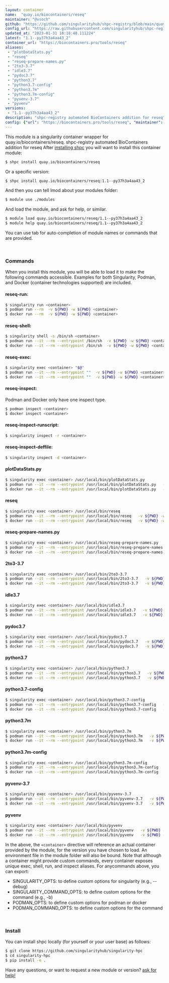 ```yaml
---
layout: container
name:  "quay.io/biocontainers/reseq"
maintainer: "@vsoch"
github: "https://github.com/singularityhub/shpc-registry/blob/main/quay.io/biocontainers/reseq/container.yaml"
config_url: "https://raw.githubusercontent.com/singularityhub/shpc-registry/main/quay.io/biocontainers/reseq/container.yaml"
updated_at: "2023-01-31 18:18:48.111224"
latest: "1.1--py37h3a4aa43_2"
container_url: "https://biocontainers.pro/tools/reseq"
aliases:
 - "plotDataStats.py"
 - "reseq"
 - "reseq-prepare-names.py"
 - "2to3-3.7"
 - "idle3.7"
 - "pydoc3.7"
 - "python3.7"
 - "python3.7-config"
 - "python3.7m"
 - "python3.7m-config"
 - "pyvenv-3.7"
 - "pyvenv"
versions:
 - "1.1--py37h3a4aa43_2"
description: "shpc-registry automated BioContainers addition for reseq"
config: {"url": "https://biocontainers.pro/tools/reseq", "maintainer": "@vsoch", "description": "shpc-registry automated BioContainers addition for reseq", "latest": {"1.1--py37h3a4aa43_2": "sha256:312c546111b31bcf8102850521306694b539350a3f744bdbacbcfa5edfe1c4e9"}, "tags": {"1.1--py37h3a4aa43_2": "sha256:312c546111b31bcf8102850521306694b539350a3f744bdbacbcfa5edfe1c4e9"}, "docker": "quay.io/biocontainers/reseq", "aliases": {"plotDataStats.py": "/usr/local/bin/plotDataStats.py", "reseq": "/usr/local/bin/reseq", "reseq-prepare-names.py": "/usr/local/bin/reseq-prepare-names.py", "2to3-3.7": "/usr/local/bin/2to3-3.7", "idle3.7": "/usr/local/bin/idle3.7", "pydoc3.7": "/usr/local/bin/pydoc3.7", "python3.7": "/usr/local/bin/python3.7", "python3.7-config": "/usr/local/bin/python3.7-config", "python3.7m": "/usr/local/bin/python3.7m", "python3.7m-config": "/usr/local/bin/python3.7m-config", "pyvenv-3.7": "/usr/local/bin/pyvenv-3.7", "pyvenv": "/usr/local/bin/pyvenv"}}
---
```


This module is a singularity container wrapper for quay.io/biocontainers/reseq.
shpc-registry automated BioContainers addition for reseq
After [installing shpc](#install) you will want to install this container module:


```bash
$ shpc install quay.io/biocontainers/reseq
```

Or a specific version:

```bash
$ shpc install quay.io/biocontainers/reseq:1.1--py37h3a4aa43_2
```

And then you can tell lmod about your modules folder:

```bash
$ module use ./modules
```

And load the module, and ask for help, or similar.

```bash
$ module load quay.io/biocontainers/reseq/1.1--py37h3a4aa43_2
$ module help quay.io/biocontainers/reseq/1.1--py37h3a4aa43_2
```

You can use tab for auto-completion of module names or commands that are provided.

<br>

### Commands

When you install this module, you will be able to load it to make the following commands accessible.
Examples for both Singularity, Podman, and Docker (container technologies supported) are included.

#### reseq-run:

```bash
$ singularity run <container>
$ podman run --rm  -v ${PWD} -w ${PWD} <container>
$ docker run --rm  -v ${PWD} -w ${PWD} <container>
```

#### reseq-shell:

```bash
$ singularity shell -s /bin/sh <container>
$ podman run --it --rm --entrypoint /bin/sh  -v ${PWD} -w ${PWD} <container>
$ docker run --it --rm --entrypoint /bin/sh  -v ${PWD} -w ${PWD} <container>
```

#### reseq-exec:

```bash
$ singularity exec <container> "$@"
$ podman run --it --rm --entrypoint ""  -v ${PWD} -w ${PWD} <container> "$@"
$ docker run --it --rm --entrypoint ""  -v ${PWD} -w ${PWD} <container> "$@"
```

#### reseq-inspect:

Podman and Docker only have one inspect type.

```bash
$ podman inspect <container>
$ docker inspect <container>
```

#### reseq-inspect-runscript:

```bash
$ singularity inspect -r <container>
```

#### reseq-inspect-deffile:

```bash
$ singularity inspect -d <container>
```


#### plotDataStats.py

```bash
$ singularity exec <container> /usr/local/bin/plotDataStats.py
$ podman run --it --rm --entrypoint /usr/local/bin/plotDataStats.py   -v ${PWD} -w ${PWD} <container> -c " $@"
$ docker run --it --rm --entrypoint /usr/local/bin/plotDataStats.py   -v ${PWD} -w ${PWD} <container> -c " $@"
```


#### reseq

```bash
$ singularity exec <container> /usr/local/bin/reseq
$ podman run --it --rm --entrypoint /usr/local/bin/reseq   -v ${PWD} -w ${PWD} <container> -c " $@"
$ docker run --it --rm --entrypoint /usr/local/bin/reseq   -v ${PWD} -w ${PWD} <container> -c " $@"
```


#### reseq-prepare-names.py

```bash
$ singularity exec <container> /usr/local/bin/reseq-prepare-names.py
$ podman run --it --rm --entrypoint /usr/local/bin/reseq-prepare-names.py   -v ${PWD} -w ${PWD} <container> -c " $@"
$ docker run --it --rm --entrypoint /usr/local/bin/reseq-prepare-names.py   -v ${PWD} -w ${PWD} <container> -c " $@"
```


#### 2to3-3.7

```bash
$ singularity exec <container> /usr/local/bin/2to3-3.7
$ podman run --it --rm --entrypoint /usr/local/bin/2to3-3.7   -v ${PWD} -w ${PWD} <container> -c " $@"
$ docker run --it --rm --entrypoint /usr/local/bin/2to3-3.7   -v ${PWD} -w ${PWD} <container> -c " $@"
```


#### idle3.7

```bash
$ singularity exec <container> /usr/local/bin/idle3.7
$ podman run --it --rm --entrypoint /usr/local/bin/idle3.7   -v ${PWD} -w ${PWD} <container> -c " $@"
$ docker run --it --rm --entrypoint /usr/local/bin/idle3.7   -v ${PWD} -w ${PWD} <container> -c " $@"
```


#### pydoc3.7

```bash
$ singularity exec <container> /usr/local/bin/pydoc3.7
$ podman run --it --rm --entrypoint /usr/local/bin/pydoc3.7   -v ${PWD} -w ${PWD} <container> -c " $@"
$ docker run --it --rm --entrypoint /usr/local/bin/pydoc3.7   -v ${PWD} -w ${PWD} <container> -c " $@"
```


#### python3.7

```bash
$ singularity exec <container> /usr/local/bin/python3.7
$ podman run --it --rm --entrypoint /usr/local/bin/python3.7   -v ${PWD} -w ${PWD} <container> -c " $@"
$ docker run --it --rm --entrypoint /usr/local/bin/python3.7   -v ${PWD} -w ${PWD} <container> -c " $@"
```


#### python3.7-config

```bash
$ singularity exec <container> /usr/local/bin/python3.7-config
$ podman run --it --rm --entrypoint /usr/local/bin/python3.7-config   -v ${PWD} -w ${PWD} <container> -c " $@"
$ docker run --it --rm --entrypoint /usr/local/bin/python3.7-config   -v ${PWD} -w ${PWD} <container> -c " $@"
```


#### python3.7m

```bash
$ singularity exec <container> /usr/local/bin/python3.7m
$ podman run --it --rm --entrypoint /usr/local/bin/python3.7m   -v ${PWD} -w ${PWD} <container> -c " $@"
$ docker run --it --rm --entrypoint /usr/local/bin/python3.7m   -v ${PWD} -w ${PWD} <container> -c " $@"
```


#### python3.7m-config

```bash
$ singularity exec <container> /usr/local/bin/python3.7m-config
$ podman run --it --rm --entrypoint /usr/local/bin/python3.7m-config   -v ${PWD} -w ${PWD} <container> -c " $@"
$ docker run --it --rm --entrypoint /usr/local/bin/python3.7m-config   -v ${PWD} -w ${PWD} <container> -c " $@"
```


#### pyvenv-3.7

```bash
$ singularity exec <container> /usr/local/bin/pyvenv-3.7
$ podman run --it --rm --entrypoint /usr/local/bin/pyvenv-3.7   -v ${PWD} -w ${PWD} <container> -c " $@"
$ docker run --it --rm --entrypoint /usr/local/bin/pyvenv-3.7   -v ${PWD} -w ${PWD} <container> -c " $@"
```


#### pyvenv

```bash
$ singularity exec <container> /usr/local/bin/pyvenv
$ podman run --it --rm --entrypoint /usr/local/bin/pyvenv   -v ${PWD} -w ${PWD} <container> -c " $@"
$ docker run --it --rm --entrypoint /usr/local/bin/pyvenv   -v ${PWD} -w ${PWD} <container> -c " $@"
```



In the above, the `<container>` directive will reference an actual container provided
by the module, for the version you have chosen to load. An environment file in the
module folder will also be bound. Note that although a container
might provide custom commands, every container exposes unique exec, shell, run, and
inspect aliases. For anycommands above, you can export:

 - SINGULARITY_OPTS: to define custom options for singularity (e.g., --debug)
 - SINGULARITY_COMMAND_OPTS: to define custom options for the command (e.g., -b)
 - PODMAN_OPTS: to define custom options for podman or docker
 - PODMAN_COMMAND_OPTS: to define custom options for the command

<br>

### Install

You can install shpc locally (for yourself or your user base) as follows:

```bash
$ git clone https://github.com/singularityhub/singularity-hpc
$ cd singularity-hpc
$ pip install -e .
```

Have any questions, or want to request a new module or version? [ask for help!](https://github.com/singularityhub/singularity-hpc/issues)
